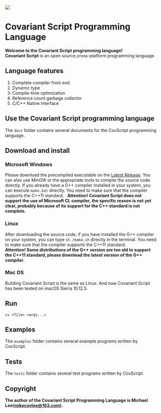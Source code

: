 ![](https://github.com/mikecovlee/covscript/raw/master/icon/covariant_script_wide.png)
# Covariant Script Programming Language #
**Welcome to the Covariant Script programming language!**  
**Covariant Script** is an open source,cross-platform programming language.
## Language features ##
1. Complete compiler front end
2. Dynamic type
3. Compile-time optimization
4. Reference count garbage collector
5. C/C++ Native Interface

## Use the Covariant Script programming language ##
The `docs` folder contains several documents for the CovScript programming language.
## Download and install ##
### Microsoft Windows ###
Please download the precompiled executable on the [Latest Release](https://github.com/mikecovlee/covscript/releases/latest). You can also use MinGW or the appropriate tools to compile the source code directly. If you already have a G++ compiler installed in your system, you can execute `make.bat` directly. You need to make sure that the compiler supports the C++11 standard.  
**Attention! Covariant Script does not support the use of Microsoft CL compiler, the specific reason is not yet clear, probably because of its support for the C++ standard is not complete.**
### Linux ###
After downloading the source code, if you have installed the G++ compiler on your system, you can type `sh./make.sh` directly in the terminal. You need to make sure that the compiler supports the C++11 standard.  
**Attention! Some distributions of the G++ version are too old to support the C++11 standard, please download the latest version of the G++ compiler.**
### Mac OS ###
Building Covariant Script is the same as Linux. And now Covariant Script has been tested on macOS Sierra 10.12.5.
## Run ##
`cs <file> <args...>`
## Examples ##
The `examples` folder contains several example programs written by CovScript.
## Tests ##
The `tests` folder contains several test programs written by CovScript.
## Copyright ##
**The author of the Covariant Script Programming Language is Michael Lee(mikecovlee@163.com).**

